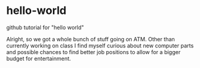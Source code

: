 # hello-world
github tutorial  for "hello world"

Alright, so we got a whole bunch of stuff going on ATM. Other than currently working on class I find myself curious about new computer parts and possible chances to find better job positions to allow for a bigger budget for entertainment.
